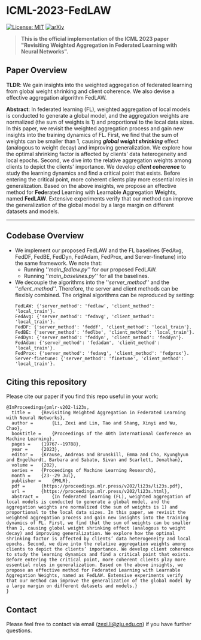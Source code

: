 # ICML-2023-FedLAW

[![License: MIT](https://img.shields.io/badge/License-MIT-yellow.svg)](LICENSE)
[![arXiv](https://img.shields.io/badge/arXiv-2306.02913-b31b1b.svg)](https://arxiv.org/pdf/2302.10911.pdf)

>**This is the official implementation of the ICML 2023 paper "Revisiting Weighted Aggregation in Federated Learning with Neural Networks".**

## Paper Overview
**TLDR**: We gain insights into the weighted aggregation of federated learning from global weight shrinking and client coherence. We also devise a effective aggregation algorithm FedLAW.

**Abstract**: In federated learning (FL), weighted aggregation of local models is conducted to generate a global model, and the aggregation weights are normalized (the sum of weights is 1) and proportional to the local data sizes. In this paper, we revisit the weighted aggregation process and gain new insights into the training dynamics of FL. First, we find that the sum of weights can be smaller than 1, causing _**global weight shrinking**_ effect (analogous to weight decay) and improving generalization. We explore how the optimal shrinking factor is affected by clients' data heterogeneity and local epochs. Second, we dive into the relative aggregation weights among clients to depict the clients' importance. We develop _**client coherence**_ to study the learning dynamics and find a critical point that exists. Before entering the critical point, more coherent clients play more essential roles in generalization. 
Based on the above insights, we propose an effective method for **Fed**erated Learning with **L**earnable **A**ggregation **W**eights, named **FedLAW**. Extensive experiments verify that our method can improve the generalization of the global model by a large margin on different datasets and models.

---
## Codebase Overview
- We implement our proposed FedLAW and the FL baselines (FedAvg, FedDF, FedBE, FedDyn, FedAdam, FedProx, and Server-finetune) into the same framework. We note that:
  - Running ''_main_fedlaw.py_'' for our proposed FedLAW.
  - Running ''_main_baselines.py_'' for all the baselines.
- We decouple the algorithms into the ''_server_method_'' and the ''_client_method_''. Therefore, the server and client methods can be flexibly combined. The original algorithms can be reproduced by setting:
  ```
  FedLAW: {'server_method': 'fedlaw', 'client_method': 'local_train'}.
  FedAvg: {'server_method': 'fedavg', 'client_method': 'local_train'}.
  FedDF: {'server_method': 'feddf', 'client_method': 'local_train'}.
  FedBE: {'server_method': 'fedlbe', 'client_method': 'local_train'}.
  FedDyn: {'server_method': 'feddyn', 'client_method': 'feddyn'}.
  FedAdam: {'server_method': 'fedadam', 'client_method': 'local_train'}.
  FedProx: {'server_method': 'fedavg', 'client_method': 'fedprox'}.
  Server-finetune: {'server_method': 'finetune', 'client_method': 'local_train'}.
  ```
  
## Citing this repository

Please cite our paper if you find this repo useful in your work:

```
@InProceedings{pmlr-v202-li23s,
  title = 	 {Revisiting Weighted Aggregation in Federated Learning with Neural Networks},
  author =       {Li, Zexi and Lin, Tao and Shang, Xinyi and Wu, Chao},
  booktitle = 	 {Proceedings of the 40th International Conference on Machine Learning},
  pages = 	 {19767--19788},
  year = 	 {2023},
  editor = 	 {Krause, Andreas and Brunskill, Emma and Cho, Kyunghyun and Engelhardt, Barbara and Sabato, Sivan and Scarlett, Jonathan},
  volume = 	 {202},
  series = 	 {Proceedings of Machine Learning Research},
  month = 	 {23--29 Jul},
  publisher =    {PMLR},
  pdf = 	 {https://proceedings.mlr.press/v202/li23s/li23s.pdf},
  url = 	 {https://proceedings.mlr.press/v202/li23s.html},
  abstract = 	 {In federated learning (FL), weighted aggregation of local models is conducted to generate a global model, and the aggregation weights are normalized (the sum of weights is 1) and proportional to the local data sizes. In this paper, we revisit the weighted aggregation process and gain new insights into the training dynamics of FL. First, we find that the sum of weights can be smaller than 1, causing global weight shrinking effect (analogous to weight decay) and improving generalization. We explore how the optimal shrinking factor is affected by clients’ data heterogeneity and local epochs. Second, we dive into the relative aggregation weights among clients to depict the clients’ importance. We develop client coherence to study the learning dynamics and find a critical point that exists. Before entering the critical point, more coherent clients play more essential roles in generalization. Based on the above insights, we propose an effective method for Federated Learning with Learnable Aggregation Weights, named as FedLAW. Extensive experiments verify that our method can improve the generalization of the global model by a large margin on different datasets and models.}
}
```

## Contact

Please feel free to contact via email (<zexi.li@zju.edu.cn>) if you have further questions.
